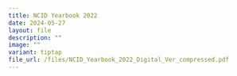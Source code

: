 ```yaml
---
title: NCID Yearbook 2022
date: 2024-05-27
layout: file
description: ""
image: ""
variant: tiptap
file_url: /files/NCID_Yearbook_2022_Digital_Ver_compressed.pdf
---
```

